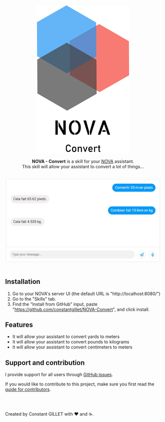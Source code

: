 <div align="center">
<a href="//nova-assistant.com" rel="nofollow">
<img src="https://github.com/constantgillet/NOVA-Convert/blob/master/resources/nova-logo.svg" alt="NOVA" width="300">
</a>

**NOVA - Convert** is a skill for your [NOVA](//github.com/HeyHeyChicken/NOVA) assistant.<br>
This skill will allow your assistant to convert a lot of things...

<br>

<img src="https://github.com/constantgillet/NOVA-Convert/blob/master/resources/screenshot.jpg" alt="NOVA" width="800">
</div>

<br>

## Installation

1) Go to your NOVA's server UI (the default URL is "http://localhost:8080/")
2) Go to the "Skills" tab.
3) Find the "Install from GitHub" input, paste "https://github.com/constantgillet/NOVA-Convert", and click install.

## Features

- It will allow your assistant to convert yards to meters
- It will allow your assistant to convert pounds to kilograms
- It will allow your assistant to convert centimeters to meters


## Support and contribution

I provide support for all users through [GitHub issues](//github.com/constantgillet/NOVA-Convert/issues).

If you would like to contribute to this project, make sure you first read the [guide for contributors](//github.com/HeyHeyChicken/NOVA/blob/master/CONTRIBUTING.md).

<br>
<br>

Created by Constant GILLET with ❤ and ☕.

